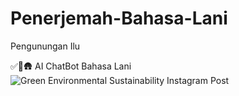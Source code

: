 # Penerjemah-Bahasa-Lani
Pengunungan Ilu

✅🚀🛖
AI ChatBot Bahasa Lani 
![Green Environmental Sustainability Instagram Post](https://github.com/user-attachments/assets/d486acbd-74c2-4dc4-8686-92f160cabb35)
